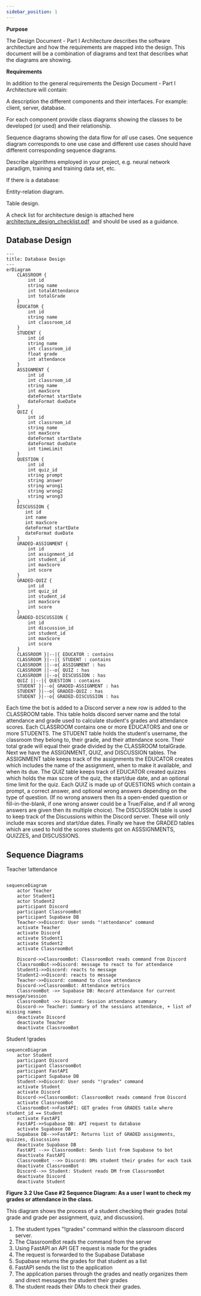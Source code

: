 ```yaml
---
sidebar_position: 1
---
```


**Purpose**

The Design Document - Part I Architecture describes the software architecture and how the requirements are mapped into the design. This document will be a combination of diagrams and text that describes what the diagrams are showing.

**Requirements**

In addition to the general requirements the Design Document - Part I Architecture will contain:

A description the different components and their interfaces. For example: client, server, database.

For each component provide class diagrams showing the classes to be developed (or used) and their relationship.

Sequence diagrams showing the data flow for _all_ use cases. One sequence diagram corresponds to one use case and different use cases should have different corresponding sequence diagrams.

Describe algorithms employed in your project, e.g. neural network paradigm, training and training data set, etc.

If there is a database:

Entity-relation diagram.

Table design.

A check list for architecture design is attached here [architecture\_design\_checklist.pdf](https://templeu.instructure.com/courses/106563/files/16928870/download?wrap=1 "architecture_design_checklist.pdf")  and should be used as a guidance.

## Database Design

```mermaid
---
title: Database Design
---
erDiagram
    CLASSROOM {
        int id
        string name
        int totalAttendance
        int totalGrade
    }
    EDUCATOR {
        int id
        string name
        int classroom_id
    }
    STUDENT {
        int id
        string name
        int classroom_id
        float grade
        int attendance
    }
    ASSIGNMENT {
        int id
        int classroom_id
        string name
        int maxScore
        dateFormat startDate
        dateFormat dueDate
    }
    QUIZ {
        int id
        int classroom_id
        string name
        int maxScore
        dateFormat startDate
        dateFormat dueDate
        int timeLimit
    }
    QUESTION {
        int id
        int quiz_id
        string prompt
        string answer
        string wrong1
        string wrong2
        string wrong3
    }
    DISCUSSION {
       int id
       int name
       int maxScore
       dateFormat startDate
       dateFormat dueDate 
    }
    GRADED-ASSIGNMENT {
        int id
        int assignment_id
        int student_id
        int maxScore
        int score
    }
    GRADED-QUIZ {
        int id
        int quiz_id
        int student_id
        int maxScore
        int score
    }
    GRADED-DISCUSSION {
        int id
        int discussion_id
        int student_id
        int maxScore
        int score
    }
    CLASSROOM }|--|{ EDUCATOR : contains
    CLASSROOM }|--|{ STUDENT : contains
    CLASSROOM ||--o{ ASSIGNMENT : has
    CLASSROOM ||--o{ QUIZ : has
    CLASSROOM ||--o{ DISCUSSION : has
    QUIZ ||--|{ QUESTION : contains
    STUDENT }|--o{ GRADED-ASSIGNMENT : has
    STUDENT }|--o{ GRADED-QUIZ : has
    STUDENT }|--o{ GRADED-DISCUSSION : has   
```
Each time the bot is added to a Discord server a new row is added to the CLASSROOM table. This table holds discord server name and the total attendance and grade used to calculate student's grades and attendance scores. Each CLASSROOM contains one or more EDUCATORS and one or more STUDENTS. The STUDENT table holds the student's username, the classroom they belong to, their grade, and their attendance score. Their total grade will equal their grade divided by the CLASSROOM totalGrade. Next we have the ASSIGNMENT, QUIZ, and DISCUSSION tables. The ASSIGNMENT table keeps track of the assignments the EDUCATOR creates which includes the name of the assignment, when to make it available, and when its due. The QUIZ table keeps track of EDUCATOR created quizzes which holds the max score of the quiz, the start/due date, and an optional time limit for the quiz. Each QUIZ is made up of QUESTIONS which contain a prompt, a correct answer, and optional wrong answers depending on the type of question. (If no wrong answers then its a open-ended question or fill-in-the-blank, if one wrong answer could be a True/False, and if all wrong answers are given then its multiple choice). The DISCUSSION table is used to keep track of the Discussions within the Discord server. These will only include max scores and start/due dates. Finally we have the GRADED tables which are used to hold the scores students got on ASSSIGNMENTS, QUIZZES, and DISCUSSIONS. 

## Sequence Diagrams
Teacher !attendance
```mermaid

sequenceDiagram
    actor Teacher
    actor Student1
    actor Student2
    participant Discord
    participant ClassroomBot
    participant Supabase DB
    Teacher->>Discord: User sends "!attendance" command
    activate Teacher
    activate Discord
    activate Student1
    activate Student2
    activate ClassroomBot

    Discord->>ClassroomBot: ClassroomBot reads command from Discord
    ClassroomBot->>Discord: message to react to for attendance
    Student1->>Discord: reacts to message
    Student2->>Discord: reacts to message
    Teacher->>Discord: command to close attendance
    Discord->>ClassroomBot: Attendance metrics
    ClassroomBot ->> Supabase DB: Record attendance for current message/session
    ClassroomBot ->> Discord: Session attendance summary
    Discord->> Teacher: Summary of the sessions attendance, + list of missing names
    deactivate Discord
    deactivate Teacher
    deactivate ClassroomBot
```

Student !grades
```mermaid
sequenceDiagram
    actor Student
    participant Discord
    participant ClassroomBot
    participant FastAPI
    participant Supabase DB
    Student->>Discord: User sends "!grades" command
    activate Student
    activate Discord
    Discord->>ClassroomBot: ClassroomBot reads command from Discord
    activate ClassroomBot
    ClassroomBot->>FastAPI: GET grades from GRADES table where student_id == Student
    activate FastAPI
    FastAPI->>Supabase DB: API request to database
    activate Supabase DB
    Supabase DB-->>FastAPI: Returns list of GRADED assignments, quizzes, disucssions
    deactivate Supabase DB
    FastAPI -->> ClassroomBot: Sends list from Supabase to bot
    deactivate FastAPI
    ClassroomBot -->> Discord: DMs student their grades for each task
    deactivate ClassroomBot
    Discord-->> Student: Student reads DM from ClassroomBot
    deactivate Discord
    deactivate Student
```
__**Figure 3.2 Use Case #2 Sequence Diagram: As a user I want to check my grades or attendance in the class.**__

This diagram shows the process of a student checking their grades (total grade and grade per assignment, quiz, and discussion).

1. The student types "!grades" command within the classroom discord server.
2. The ClassroomBot reads the command from the server
3. Using FastAPI an API GET request is made for the grades
4. The request is forwarded to the Supabase Database
5. Supabase returns the grades for that student as a list
6. FastAPI sends the list to the application
7. The application parses through the grades and neatly organizes them and direct messages the student their grades
8. The student reads their DMs to check their grades.
